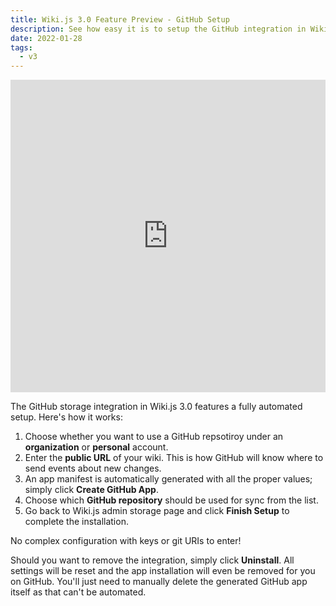 ```yaml
---
title: Wiki.js 3.0 Feature Preview - GitHub Setup
description: See how easy it is to setup the GitHub integration in Wiki.js 3.0…
date: 2022-01-28
tags:
  - v3
---
```


<iframe class="overflow-hidden rounded" width="100%" height="500" src="https://www.youtube.com/embed/mWodnB1yuyM" title="YouTube video player" frameborder="0" allow="accelerometer; autoplay; clipboard-write; encrypted-media; gyroscope; picture-in-picture; web-share" allowfullscreen></iframe>

The GitHub storage integration in Wiki.js 3.0 features a fully automated setup. Here's how it works:

1. Choose whether you want to use a GitHub repsotiroy under an **organization** or **personal** account.
2. Enter the **public URL** of your wiki. This is how GitHub will know where to send events about new changes.
3. An app manifest is automatically generated with all the proper values; simply click **Create GitHub App**.
4. Choose which **GitHub repository** should be used for sync from the list.
5. Go back to Wiki.js admin storage page and click **Finish Setup** to complete the installation.

No complex configuration with keys or git URIs to enter!

Should you want to remove the integration, simply click **Uninstall**. All settings will be reset and the app installation will even be removed for you on GitHub. You'll just need to manually delete the generated GitHub app itself as that can't be automated.